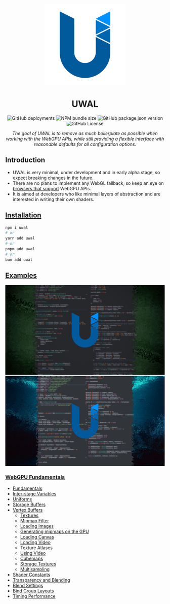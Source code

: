 <p align="center">
  <a title="UWAL" href="https://ustymukhman.github.io/uwal/" target="_blank" rel="noopener noreferrer">
    <img alt="UWAL" src="assets/favicon.svg" width="256" height="256" />
  </a>
</p>

<h1 align="center">UWAL</h1>

<p align="center">
  <img alt="GitHub deployments" src="https://img.shields.io/github/deployments/UstymUkhman/uwal/github-pages?style=flat-square" />
  <img alt="NPM bundle size" src="https://img.shields.io/bundlephobia/min/uwal?style=flat-square" />
  <img alt="GitHub package.json version" src="https://img.shields.io/github/package-json/v/UstymUkhman/uwal?color=orange&style=flat-square" />
  <img alt="GitHub License" src="https://img.shields.io/github/license/UstymUkhman/uwal?color=lightgrey&style=flat-square" />
</p>

<p align="center">
  <i>The goal of UWAL is to remove as much boilerplate as possible when working with the WebGPU APIs, while still providing a flexible interface with reasonable defaults for all configuration options.</i>
</p>

## Introduction

- UWAL is very minimal, under development and in early alpha stage, so expect breaking changes in the future.
- There are no plans to implement any WebGL fallback, so keep an eye on [browsers that support](https://caniuse.com/webgpu) WebGPU APIs.
- It is aimed at developers who like minimal layers of abstraction and are interested in writing their own shaders.

## [Installation](https://www.npmjs.com/package/uwal)

```bash
npm i uwal
# or
yarn add uwal
# or
pnpm add uwal
# or
bun add uwal
```

## [Examples](https://ustymukhman.github.io/uwal/dist/examples/examples.html)

<a title="Basic Program" href="https://www.youtube.com/watch?v=TOCvJR07H6k" target="_blank" rel="noopener noreferrer">
  <img alt="Basic Program" src="assets/images/BasicProgram.jpg" />
</a>

<br />

<a title="Ripple Effect" href="https://www.youtube.com/watch?v=j07n96qDe20" target="_blank" rel="noopener noreferrer">
  <img alt="Ripple Effect" src="assets/images/RippleEffect.jpg" />
</a>

### [WebGPU Fundamentals](https://webgpufundamentals.org/)

- [Fundamentals](https://ustymukhman.github.io/uwal/dist/lessons/lessons.html#fundamentals)
- [Inter-stage Variables](https://ustymukhman.github.io/uwal/dist/lessons/lessons.html#inter-stage-variables)
- [Uniforms](https://ustymukhman.github.io/uwal/dist/lessons/lessons.html#uniforms)
- [Storage Buffers](https://ustymukhman.github.io/uwal/dist/lessons/lessons.html#storage-buffers)
- [Vertex Buffers](https://ustymukhman.github.io/uwal/dist/lessons/lessons.html#vertex-buffers)
  - [Textures](https://ustymukhman.github.io/uwal/dist/lessons/lessons.html#textures)
  - [Mipmap Filter](https://ustymukhman.github.io/uwal/dist/lessons/lessons.html#mipmap-filter)
  - [Loading Images](https://ustymukhman.github.io/uwal/dist/lessons/lessons.html#loading-images)
  - [Generating mipmaps on the GPU](https://ustymukhman.github.io/uwal/dist/lessons/lessons.html#gpu-mipmaps)
  - [Loading Canvas](https://ustymukhman.github.io/uwal/dist/lessons/lessons.html#loading-canvas)
  - [Loading Video](https://ustymukhman.github.io/uwal/dist/lessons/lessons.html#loading-video)
  - Texture Atlases
  - [Using Video](https://ustymukhman.github.io/uwal/dist/lessons/lessons.html#using-video)
  - [Cubemaps](https://ustymukhman.github.io/uwal/dist/lessons/lessons.html#cubemaps)
  - [Storage Textures](https://ustymukhman.github.io/uwal/dist/lessons/lessons.html#storage-textures)
  - [Multisampling](https://ustymukhman.github.io/uwal/dist/lessons/lessons.html#multisampling)
- [Shader Constants](https://ustymukhman.github.io/uwal/dist/lessons/lessons.html#shader-constants)
- [Transparency and Blending](https://ustymukhman.github.io/uwal/dist/lessons/lessons.html#transparency)
- [Blend Settings](https://ustymukhman.github.io/uwal/dist/lessons/lessons.html#blend-settings)
- [Bind Group Layouts](https://ustymukhman.github.io/uwal/dist/lessons/lessons.html#bind-group-layouts)
- [Timing Performance](https://ustymukhman.github.io/uwal/dist/lessons/lessons.html#timing-performance)
